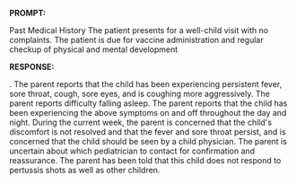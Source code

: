 **PROMPT:**

Past Medical History The patient presents for a well-child visit with no complaints. The patient is due for vaccine administration and regular checkup of physical and mental development

**RESPONSE:**

 . The parent reports that the child has been experiencing persistent fever, sore throat, cough, sore eyes, and is coughing more aggressively. The parent reports difficulty falling asleep. The parent reports that the child has been experiencing the above symptoms on and off throughout the day and night. During the current week, the parent is concerned that the child's discomfort is not resolved and that the fever and sore throat persist, and is concerned that the child should be seen by a child physician. The parent is uncertain about which pediatrician to contact for confirmation and reassurance. The parent has been told that this child does not respond to pertussis shots as well as other children.